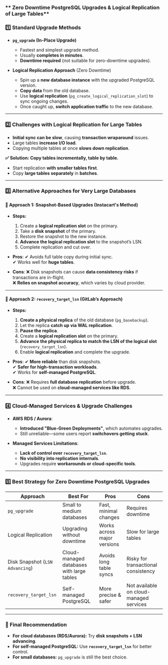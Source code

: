 ### ** Zero Downtime PostgreSQL Upgrades & Logical Replication of Large Tables**  

### **1️⃣ Standard Upgrade Methods**
- **`pg_upgrade` (In-Place Upgrade)**
  - Fastest and simplest upgrade method.
  - Usually **completes in minutes**.
  - **Downtime required** (not suitable for zero-downtime upgrades).

- **Logical Replication Approach** (Zero Downtime)
  - Spin up a **new database instance** with the upgraded PostgreSQL version.
  - **Copy data** from the old database.
  - Use **logical replication** (`pg_create_logical_replication_slot`) to sync ongoing changes.
  - Once caught up, **switch application traffic** to the new database.

---

### **2️⃣ Challenges with Logical Replication for Large Tables**
- **Initial sync can be slow**, causing **transaction wraparound** issues.
- Large tables **increase I/O load**.
- Copying multiple tables at once **slows down replication**.

**✅ Solution: Copy tables incrementally, table by table.**
- Start replication **with smaller tables first**.
- Copy **large tables separately** in **batches**.

---

### **3️⃣ Alternative Approaches for Very Large Databases**
#### **📌 Approach 1: Snapshot-Based Upgrades (Instacart's Method)**
- **Steps:**
  1. Create a **logical replication slot** on the primary.
  2. Take a **disk snapshot** of the primary.
  3. Restore the snapshot to the new instance.
  4. **Advance the logical replication slot** to the snapshot’s LSN.
  5. Complete replication and cut over.

- **Pros**:
  ✔ Avoids full table copy during initial sync.  
  ✔ Works well for **huge tables**.  

- **Cons**:
  ❌ Disk snapshots can cause **data consistency risks** if transactions are in-flight.  
  ❌ **Relies on snapshot accuracy**, which varies by cloud provider.  

---

#### **📌 Approach 2: `recovery_target_lsn` (GitLab’s Approach)**
- **Steps:**
  1. **Create a physical replica** of the old database (`pg_basebackup`).
  2. Let the replica **catch up via WAL replication**.
  3. **Pause the replica**.
  4. Create a **logical replication slot** on the primary.
  5. **Advance the physical replica to match the LSN of the logical slot** (`recovery_target_lsn`).
  6. Enable **logical replication** and complete the upgrade.

- **Pros**:
  ✔ **More reliable** than disk snapshots.  
  ✔ **Safer for high-transaction workloads**.  
  ✔ Works for **self-managed PostgreSQL**.  

- **Cons**:
  ❌ Requires **full database replication** before upgrade.  
  ❌ Cannot be used on **cloud-managed services like RDS**.

---

### **4️⃣ Cloud-Managed Services & Upgrade Challenges**
- **AWS RDS / Aurora**:
  - **Introduced "Blue-Green Deployments"**, which automates upgrades.
  - Still unreliable—some users report **switchovers getting stuck**.

- **Managed Services Limitations**:
  - **Lack of control over `recovery_target_lsn`**.
  - **No visibility into replication internals**.
  - Upgrades require **workarounds or cloud-specific tools**.

---

### **5️⃣ Best Strategy for Zero Downtime PostgreSQL Upgrades**
| Approach | Best For | Pros | Cons |
|----------|---------|------|------|
| `pg_upgrade` | Small to medium databases | Fast, minimal changes | Requires downtime |
| Logical Replication | Upgrading without downtime | Works across major versions | Slow for large tables |
| Disk Snapshot (`LSN Advancing`) | Cloud-managed databases with large tables | Avoids long table syncs | Risky for transactional consistency |
| `recovery_target_lsn` | Self-managed PostgreSQL | More precise & safer | Not available on cloud-managed services |

---

### **🚀 Final Recommendation**
- **For cloud databases (RDS/Aurora):** Try **disk snapshots + LSN advancing**.
- **For self-managed PostgreSQL:** Use **`recovery_target_lsn`** for better control.
- **For small databases:** `pg_upgrade` is still the best choice.

